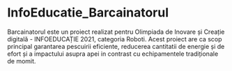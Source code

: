 # InfoEducatie_Barcainatorul
Barcainatorul este un proiect realizat pentru Olimpiada de Inovare și Creație digitală - INFOEDUCAȚIE 2021, categoria Roboti. Acest proiect are ca scop principal garantarea pescuirii eficiente, reducerea cantitatii de energie și de efort și a impactului asupra apei in contrast cu echipamentele tradiționale de momit.
